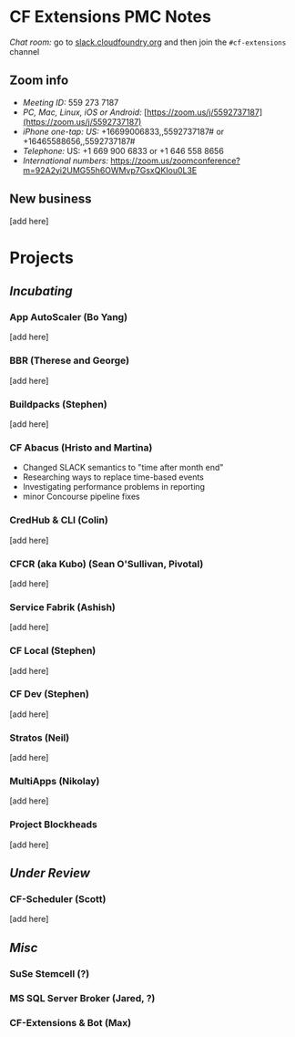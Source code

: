 # CF Extensions PMC Notes

*Chat room:* go to [slack.cloudfoundry.org](https://slack.cloudfoundry.org) and then join the `#cf-extensions` channel

## Zoom info

- *Meeting ID:* 559 273 7187
- *PC, Mac, Linux, iOS or Android:* [https://zoom.us/j/5592737187](https://zoom.us/j/5592737187)
- *iPhone one-tap: US:* +16699006833,,5592737187#  or +16465588656,,5592737187# 
- *Telephone:* US: +1 669 900 6833  or +1 646 558 8656 
- *International numbers:* https://zoom.us/zoomconference?m=92A2yi2UMG55h6OWMvp7GsxQKIou0L3E

## New business

[add here]

# Projects

## _Incubating_

### App AutoScaler (Bo Yang)

[add here]

### BBR (Therese and George)

[add here]

### Buildpacks (Stephen)

[add here]

### CF Abacus (Hristo and Martina)

* Changed SLACK semantics to "time after month end"
* Researching ways to replace time-based events
* Investigating performance problems in reporting
* minor Concourse pipeline fixes

### CredHub & CLI (Colin)

[add here]

### CFCR (aka Kubo) (Sean O'Sullivan, Pivotal)

[add here]

### Service Fabrik (Ashish)

[add here]

### CF Local (Stephen)

[add here]

### CF Dev (Stephen)

[add here]

### Stratos (Neil)

[add here]

### MultiApps (Nikolay)

[add here]

### Project Blockheads

[add here]

## _Under Review_

### CF-Scheduler (Scott)

[add here]

## _Misc_

### SuSe Stemcell (?)
### MS SQL Server Broker (Jared, ?)
### CF-Extensions & Bot (Max)
